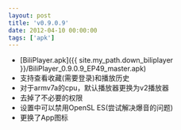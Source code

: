 ```yaml
---
layout: post
title: 'v0.9.0.9'
date: 2012-04-10 00:00:00
tags: ['apk']
---
```

- [BiliPlayer.apk]({{ site.my_path.down_biliplayer }}/BiliPlayer_0.9.0.9_EP49_master.apk)
- 支持查看收藏(需要登录)和播放历史
- 对于armv7a的cpu，默认播放器更换为v2播放器
- 去掉了不必要的权限
- 设置中可以禁用OpenSL ES(尝试解决爆音的问题)
- 更换了App图标
